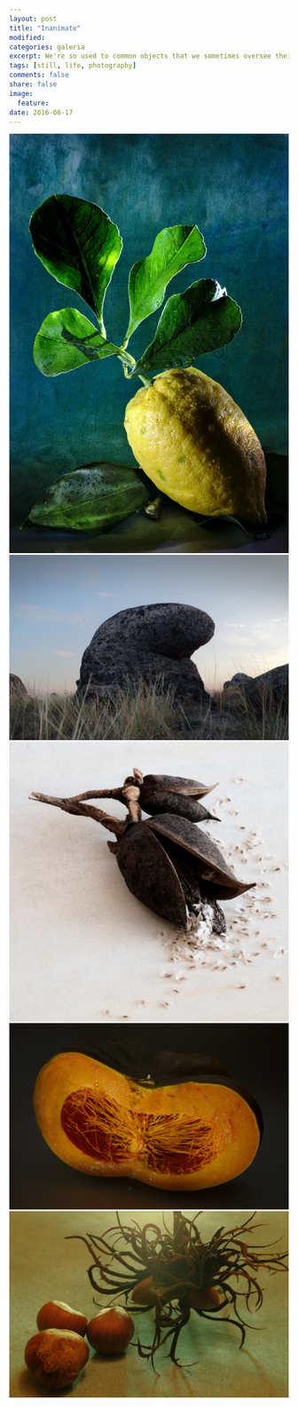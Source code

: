 ```yaml
---
layout: post
title: "Inanimate"
modified:
categories: galeria
excerpt: We're so used to common objects that we sometimes oversee their beauty.
tags: [still, life, photography]
comments: false
share: false
image:
  feature: 
date: 2016-06-17
---
```

<div class="galleria">
	<img src="/images/inanimate/0001.jpg" data-title="Lămâie">
	<img src="/images/inanimate/0002.jpg" data-title="Piatră în Măcin">
	<img src="/images/inanimate/0003.jpg" data-title="Floare de Paulownia">
	<img src="/images/inanimate/Ludaia.jpg" data-title="Ludaie">
    <img src="/images/inanimate/corylus-colurna.jpg" data-title="Alune și involucru">
</div>
